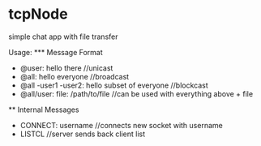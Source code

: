 # tcpNode
simple chat app with file transfer

Usage:
*** Message Format
- @user: hello there //unicast
- @all: hello everyone //broadcast
- @all -user1 -user2: hello subset of everyone //blockcast
- @all/user: file: /path/to/file //can be used with everything above + file

** Internal Messages
- CONNECT: username //connects new socket with username
- LISTCL //server sends back client list
